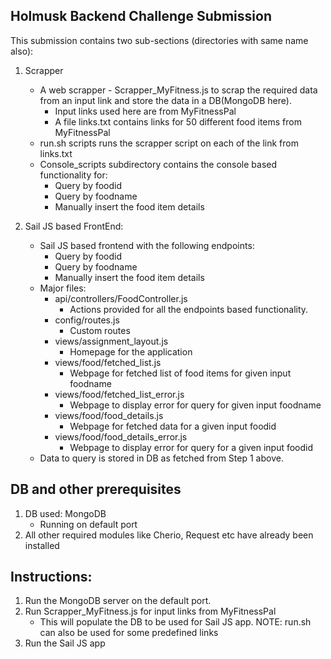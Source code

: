 Holmusk Backend Challenge Submission  
----------------------------------------------  
  
This submission contains two sub-sections (directories with same name also):
1. Scrapper
	- A web scrapper - Scrapper_MyFitness.js to scrap the required data from an input link
	  and store the data in a DB(MongoDB here).  
    	- Input links used here are from MyFitnessPal  
    	- A file links.txt contains links for 50 different food items from MyFitnessPal  
	- run.sh scripts runs the scrapper script on each of the link from links.txt  
	- Console_scripts subdirectory contains the console based functionality for:  
		- Query by foodid  
		- Query by foodname  
		- Manually insert the food item details  

2. Sail JS based FrontEnd:
	- Sail JS based frontend with the following endpoints:
		- Query by foodid
		- Query by foodname
		- Manually insert the food item details
	- Major files:
		- api/controllers/FoodController.js
			- Actions provided for all the endpoints based functionality.
		- config/routes.js
			- Custom routes
		- views/assignment_layout.js
			- Homepage for the application
		- views/food/fetched_list.js
			- Webpage for fetched list of food items for given input foodname
		- views/food/fetched_list_error.js
			- Webpage to display error for query for given input foodname
		- views/food/food_details.js
			- Webpage for fetched data for a given input foodid
		- views/food/food_details_error.js
			- Webpage to display error for query for a given input foodid
	- Data to query is stored in DB as fetched from Step 1 above. 


DB and other prerequisites
----------------------------------------------
1. DB used: MongoDB
   - Running on default port
2. All other required modules like Cherio, Request etc have already been installed


Instructions:
----------------------------------------------
1. Run the MongoDB server on the default port.
2. Run Scrapper_MyFitness.js for input links from MyFitnessPal
   - This will populate the DB to be used for Sail JS app.
   NOTE: run.sh can also be used for some predefined links
3. Run the Sail JS app
